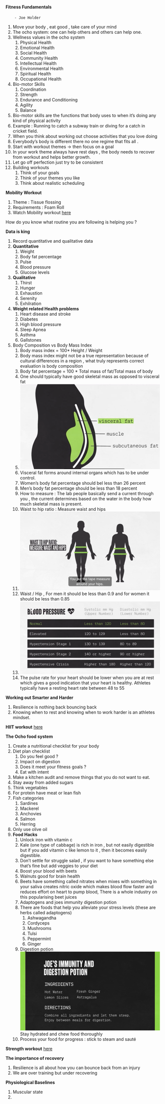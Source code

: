 
#### Fitness Fundamentals 
        - Joe Holder

1. Move your body , eat good , take care of your mind 
2. The ocho system: one can help others and others can help one.
3. Wellness values in the ocho system
   1. Physical Health
   2. Emotional Health 
   3. Social Health 
   4. Community Health 
   5. Intellectual Health
   6. Environmental Health 
   7. Spiritual Health 
   8. Occupational Health 
4. Bio-motor Skills
   1. Coordination 
   2. Strength
   3. Endurance and Conditioning 
   4. Agility
   5. Balance 
5. Bio-motor skills are the functions that body uses to when it’s doing any kind of physical activity 
6. Example : Running to catch a subway train or diving for a catch in cricket field.
7. When you think about working out choose activities that you love doing 
8. Everybody’s body is different there no one regime that fits all .
9. Start with workout themes -> then focus on a goal
10. In your work theme always have rest days , the body needs to recover from workout and helps better growth.
11. Let go off perfection just try to be consistent 
12. Building workouts
    1. Think of your goals
    2. Think of your themes you like
    3. Think about realistic scheduling

**Mobility Workout**
1. Theme : Tissue flossing 
  1. Requirements : Foam Roll
  2. Watch Mobility workout [here](https://www.youtube.com/playlist?list=PLZ-DKrzjBM7tEs8wJWnC5AFfqz4KFMpUb)

How do you know what routine you are following is helping you ?

**Data is king**
1. Record quantitative and qualitative data 
2. **Quantitative** 
   1. Weight
   2. Body fat percentage 
   3. Pulse 
   4. Blood pressure 
   5. Glucose levels 
3. **Qualitative**
   1. Thirst
   2. Hunger
   3. Exhaustion
   4. Serenity
   5. Exhilration
4. **Weight related Health problems**
   1. Heart disease and stroke 
   2. Diabetes 
   3. High blood pressure 
   4. Sleep Apnea
   5. Asthma
   6. Gallstones
5. Body Composition vs Body Mass Index
   1. Body mass index = 100* Height / Weight
   2. Body mass index might not be a true representation because of cultural differences in a region , what truly represents correct evaluation is body composition
   3. Body fat percentage = 100 * Total mass of fat/Total mass of body
   4. One should typically have good skeletal mass as opposed to visceral fat
   5. ![Visceral Fat](../assets/images/Fitness-image-1.png)
   11. Visceral fat forms around internal organs which has to be under control.
   12. Women’s body fat percentage should bel less than 26 percent
   13. Men’s body fat percentage should be less than 18 percent
   14. How to measure : The lab people basically send a current through you , the current determines based on the water in the body how much skeletal mass is present.
   15. Waist to hip ratio : Measure waist and hips 
   16. ![Waist Hip](../assets/images/Fitness-image-2.png)
   17. Waist / Hip , For men it should be less than 0.9 and for women it should be less than 0.85
   18. ![Blood Pressure](../assets/images/Fitness-image-3.png)
   19. The pulse rate for your heart should be lower when you are at rest which gives a good indication that your heart is healthy. Athletes typically have a resting heart rate between 48 to 55

**Working out Smarter and Harder**
1. Resilience is nothing back bouncing back
2. Knowing when to rest and knowing when to work harder is an athletes mindset.

**HIIT workout** [here](https://www.youtube.com/playlist?list=PLZ-DKrzjBM7tEs8wJWnC5AFfqz4KFMpUb)

**The Ocho food system** 

1. Create a nutritional checklist for your body
2. Diet plan checklist
   1. Do you feel good ?
   2. Impact on digestion
   3. Does it meet your fitness goals ?
   4. Eat with intent 
3. Make a kitchen audit and remove things that you do not want to eat.
4. Stay away from added sugars
5. Think vegetables
6. For protein have meat or lean fish
7. Fish categories
   1. Sardines
   2. Mackerel 
   3. Anchovies 
   4. Salmon
   5. Herring
8. Only use olive oil
9. **Food Hacks**
   1. Unlock iron with vitamin c
     1. Kale (one type of cabbage) is rich in iron , but not easily digestible but if you add vitamin c like lemon to it , then it becomes easily digestible.
   2.  Don’t settle for struggle salad , if you want to have something else that’s fine but add veggies to your diet
   3. Boost your blood with beets
     1. Walnuts good for brain health
     2. Beets have something called nitrates when mixes with something in your saliva creates nitric oxide which makes blood flow faster and reduces effort on heart to pump blood, There is a whole industry on this popularising beet juices
   4. Adaptogens and joes immunity digestion potion
     1. There are foods that help you alleviate your stress levels (these are herbs called adaptogens)
        1. Ashwagandha
        2. Cordyceps
        3. Mushrooms 
        4. Tulsi
        5. Peppermint
        6. Ginger 
     2. Digestion potion
    ![digestion potion](../assets/images/digestion_potion.png) Stay hydrated and chew food thoroughly
   6. Process your food for  progress : stick to steam and sauté


**Strength workout** [here](https://www.youtube.com/playlist?list=PLZ-DKrzjBM7tEs8wJWnC5AFfqz4KFMpUb)

**The importance of recovery**

1. Resilience is all about how you can bounce back from an injury
2. We are over training but under recovering 

**Physiological Baselines**

1. Muscular state
2. 
